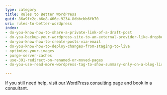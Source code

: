 ```yaml
---
type: category
title: Rules to Better WordPress
guid: 86a9fc2c-b6e8-466e-9234-8dbbcbb6fb70
uri: rules-to-better-wordpress
index:
- do-you-know-how-to-share-a-private-link-of-a-draft-post
- do-you-backup-your-wordpress-site-to-an-external-provider-like-dropbox
- do-you-know-how-to-create-posts-via-email
- do-you-know-how-to-deploy-changes-from-staging-to-live
- optimize-your-images
- purge-server-caches
- use-301-redirect-on-renamed-or-moved-pages
- do-you-use-read-more-wordpress-tag-to-show-summary-only-on-a-blog-list

---
```

If you still need help, [visit our WordPress consulting page](https&#58;//www.ssw.com.au/ssw/Consulting/WordPress.aspx) and book in a consultant.

